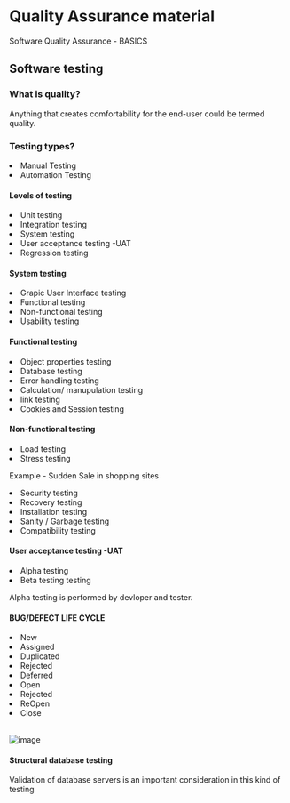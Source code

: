 # Quality Assurance material
Software Quality Assurance - BASICS
<h2>Software testing </h2>
<h3> What is quality?</h3>
<p> Anything that creates comfortability for the end-user could be termed quality.
 <h3>Testing types?</h3>
 <p><li>Manual Testing</li>
<li>Automation Testing</li></p>
 <h4>Levels of testing</h4>
 <p><li> Unit testing</li>
 <li>Integration testing</li>
 <li>System testing</li>
 <li>User acceptance testing -UAT</li>
 <li>Regression testing</li>
</p>
<h4>System testing</h4>
 <p><li>Grapic User Interface testing</li>
 <li>Functional testing</li>
 <li>Non-functional testing</li>
 <li>Usability testing</li>
 </p>
 <h4>Functional testing</h4>
 <p><li>Object properties testing</li>
 <li>Database testing</li>
 <li>Error handling testing</li>
 <li>Calculation/ manupulation testing</li>
 <li>link testing</li>
 <li>Cookies and Session testing</li>
 
  <h4>Non-functional testing</h4>
 <p><li>Load testing</li>
 <li>Stress testing</li>
 <p> Example - Sudden Sale in shopping sites</p>
 <li>Security testing</li>
 <li>Recovery testing</li>
 <li>Installation testing</li>
 <li>Sanity / Garbage testing</li>
 <li>Compatibility testing</li>
 </p>
<h4>User acceptance testing -UAT</h4>
<li>Alpha testing</li>
 <li>Beta testing testing</li>
<p> Alpha testing is performed by devloper and tester.
<h4>BUG/DEFECT LIFE CYCLE </h4>
<li> New </li>
<li>Assigned </li>
<li>Duplicated </li>
<li>Rejected</li>
<li>Deferred </li>
<li> Open </li>
<li> Rejected </li>
<li> ReOpen </li>
<li> Close </li>
<br>

![image](https://user-images.githubusercontent.com/55224607/210202913-066d078d-6f71-4f75-9f50-4b05a542d3d7.png)
<br>
 </p>
 
 <h4>Structural database testing</h4>
 <p> Validation of database servers is an important consideration in this kind of testing </p> 
 
 
 
 
 
 
 
